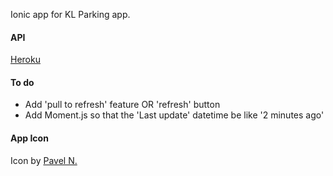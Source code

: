 Ionic app for KL Parking app.

#### API

[Heroku](http://kl-parking-spots.herokuapp.com/)

#### To do

- Add 'pull to refresh' feature OR 'refresh' button
- Add Moment.js so that the 'Last update' datetime be like '2 minutes ago'

#### App Icon

Icon by [Pavel N.](https://thenounproject.com/term/parking/132839)
